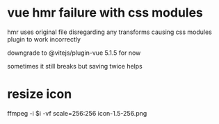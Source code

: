 # vue hmr failure with css modules

hmr uses original file disregarding any transforms causing css modules plugin to work incorrectly

downgrade to @vitejs/plugin-vue 5.1.5 for now

sometimes it still breaks but saving twice helps

# resize icon

ffmpeg -i $i -vf scale=256:256 icon-1.5-256.png